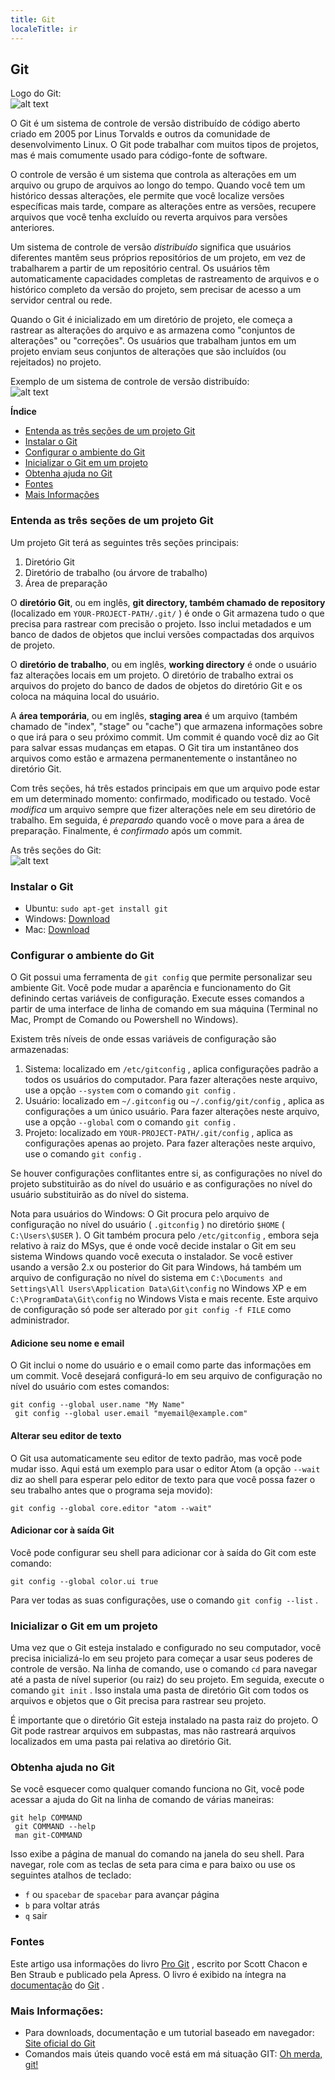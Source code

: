 ```yaml
---
title: Git
localeTitle: ir
---
```

## Git

Logo do Git:  
![alt text](https://git-scm.com/images/logos/logomark-orange@2x.png "Logo do Git")
 
O Git é um sistema de controle de versão distribuído de código aberto criado em 2005 por Linus Torvalds e outros da comunidade de desenvolvimento Linux. O Git pode trabalhar com muitos tipos de projetos, mas é mais comumente usado para código-fonte de software.

O controle de versão é um sistema que controla as alterações em um arquivo ou grupo de arquivos ao longo do tempo. Quando você tem um histórico dessas alterações, ele permite que você localize versões específicas mais tarde, compare as alterações entre as versões, recupere arquivos que você tenha excluído ou reverta arquivos para versões anteriores.

Um sistema de controle de versão _distribuído_ significa que usuários diferentes mantêm seus próprios repositórios de um projeto, em vez de trabalharem a partir de um repositório central. Os usuários têm automaticamente capacidades completas de rastreamento de arquivos e o histórico completo da versão do projeto, sem precisar de acesso a um servidor central ou rede.

Quando o Git é inicializado em um diretório de projeto, ele começa a rastrear as alterações do arquivo e as armazena como "conjuntos de alterações" ou "correções". Os usuários que trabalham juntos em um projeto enviam seus conjuntos de alterações que são incluídos (ou rejeitados) no projeto.


Exemplo de um sistema de controle de versão distribuído:  
![alt text](https://git-scm.com/figures/18333fig0103-tn.png "sistema de controle de versão distribuído")


**Índice**

*   [Entenda as três seções de um projeto Git](#understand-the-three-sections-of-a-git-project)
*   [Instalar o Git](#install-git)
*   [Configurar o ambiente do Git](#configure-the-git-environment)
*   [Inicializar o Git em um projeto](#initialize-git-in-a-project)
*   [Obtenha ajuda no Git](#get-help-in-git)
*   [Fontes](#sources)
*   [Mais Informações](#more-information)

### Entenda as três seções de um projeto Git

Um projeto Git terá as seguintes três seções principais:

1.  Diretório Git
2.  Diretório de trabalho (ou árvore de trabalho)
3.  Área de preparação

O **diretório Git**, ou em inglês, **git directory, também chamado de repository** (localizado em `YOUR-PROJECT-PATH/.git/` ) é onde o Git armazena tudo o que precisa para rastrear com precisão o projeto. Isso inclui metadados e um banco de dados de objetos que inclui versões compactadas dos arquivos de projeto.

O **diretório de trabalho**, ou em inglês, **working directory** é onde o usuário faz alterações locais em um projeto. O diretório de trabalho extrai os arquivos do projeto do banco de dados de objetos do diretório Git e os coloca na máquina local do usuário.

A **área temporária**, ou em inglês, **staging area** é um arquivo (também chamado de "index", "stage" ou "cache") que armazena informações sobre o que irá para o seu próximo commit. Um commit é quando você diz ao Git para salvar essas mudanças em etapas. O Git tira um instantâneo dos arquivos como estão e armazena permanentemente o instantâneo no diretório Git.

Com três seções, há três estados principais em que um arquivo pode estar em um determinado momento: confirmado, modificado ou testado. Você _modifica_ um arquivo sempre que fizer alterações nele em seu diretório de trabalho. Em seguida, é _preparado_ quando você o move para a área de preparação. Finalmente, é _confirmado_ após um commit.

As três seções do Git:  
![alt text](https://git-scm.com/figures/18333fig0106-tn.png "As três seções do Git")
 
### Instalar o Git

*   Ubuntu: `sudo apt-get install git`
*   Windows: [Download](https://git-scm.com/download/win)
*   Mac: [Download](https://git-scm.com/download/mac)

### Configurar o ambiente do Git

O Git possui uma ferramenta de `git config` que permite personalizar seu ambiente Git. Você pode mudar a aparência e funcionamento do Git definindo certas variáveis ​​de configuração. Execute esses comandos a partir de uma interface de linha de comando em sua máquina (Terminal no Mac, Prompt de Comando ou Powershell no Windows).

Existem três níveis de onde essas variáveis ​​de configuração são armazenadas:

1.  Sistema: localizado em `/etc/gitconfig` , aplica configurações padrão a todos os usuários do computador. Para fazer alterações neste arquivo, use a opção `--system` com o comando `git config` .
2.  Usuário: localizado em `~/.gitconfig` ou `~/.config/git/config` , aplica as configurações a um único usuário. Para fazer alterações neste arquivo, use a opção `--global` com o comando `git config` .
3.  Projeto: localizado em `YOUR-PROJECT-PATH/.git/config` , aplica as configurações apenas ao projeto. Para fazer alterações neste arquivo, use o comando `git config` .

Se houver configurações conflitantes entre si, as configurações no nível do projeto substituirão as do nível do usuário e as configurações no nível do usuário substituirão as do nível do sistema.

Nota para usuários do Windows: O Git procura pelo arquivo de configuração no nível do usuário ( `.gitconfig` ) no diretório `$HOME` ( `C:\Users\$USER` ). O Git também procura pelo `/etc/gitconfig` , embora seja relativo à raiz do MSys, que é onde você decide instalar o Git em seu sistema Windows quando você executa o instalador. Se você estiver usando a versão 2.x ou posterior do Git para Windows, há também um arquivo de configuração no nível do sistema em `C:\Documents and Settings\All Users\Application Data\Git\config` no Windows XP e em `C:\ProgramData\Git\config` no Windows Vista e mais recente. Este arquivo de configuração só pode ser alterado por `git config -f FILE` como administrador.

#### Adicione seu nome e email

O Git inclui o nome do usuário e o email como parte das informações em um commit. Você desejará configurá-lo em seu arquivo de configuração no nível do usuário com estes comandos:

```shell
git config --global user.name "My Name" 
 git config --global user.email "myemail@example.com" 
```

#### Alterar seu editor de texto

O Git usa automaticamente seu editor de texto padrão, mas você pode mudar isso. Aqui está um exemplo para usar o editor Atom (a opção `--wait` diz ao shell para esperar pelo editor de texto para que você possa fazer o seu trabalho antes que o programa seja movido):

```shell
git config --global core.editor "atom --wait" 
```

#### Adicionar cor à saída Git

Você pode configurar seu shell para adicionar cor à saída do Git com este comando:

```shell
git config --global color.ui true 
```

Para ver todas as suas configurações, use o comando `git config --list` .

### Inicializar o Git em um projeto

Uma vez que o Git esteja instalado e configurado no seu computador, você precisa inicializá-lo em seu projeto para começar a usar seus poderes de controle de versão. Na linha de comando, use o comando `cd` para navegar até a pasta de nível superior (ou raiz) do seu projeto. Em seguida, execute o comando `git init` . Isso instala uma pasta de diretório Git com todos os arquivos e objetos que o Git precisa para rastrear seu projeto.

É importante que o diretório Git esteja instalado na pasta raiz do projeto. O Git pode rastrear arquivos em subpastas, mas não rastreará arquivos localizados em uma pasta pai relativa ao diretório Git.

### Obtenha ajuda no Git

Se você esquecer como qualquer comando funciona no Git, você pode acessar a ajuda do Git na linha de comando de várias maneiras:

```shell
git help COMMAND 
 git COMMAND --help 
 man git-COMMAND 
```

Isso exibe a página de manual do comando na janela do seu shell. Para navegar, role com as teclas de seta para cima e para baixo ou use os seguintes atalhos de teclado:

*   `f` ou `spacebar` de `spacebar` para avançar página
*   `b` para voltar atrás
*   `q` sair

### Fontes

Este artigo usa informações do livro [Pro Git](https://github.com/progit/progit2) , escrito por Scott Chacon e Ben Straub e publicado pela Apress. O livro é exibido na íntegra na [documentação](https://git-scm.com/book/en/v2) do [Git](https://git-scm.com/book/en/v2) .

### Mais Informações:

*   Para downloads, documentação e um tutorial baseado em navegador: [Site oficial do Git](https://git-scm.com/)
*   Comandos mais úteis quando você está em má situação GIT: [Oh merda, git!](http://ohshitgit.com/)
